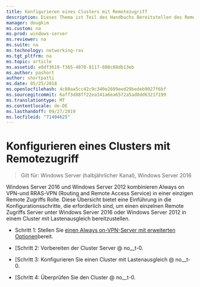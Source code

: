```yaml
---
title: Konfigurieren eines Clusters mit Remotezugriff
description: Dieses Thema ist Teil des Handbuchs Bereitstellen des Remote Zugriffs in einem Cluster unter Windows Server 2016.
manager: dougkim
ms.custom: na
ms.prod: windows-server
ms.reviewer: na
ms.suite: na
ms.technology: networking-ras
ms.tgt_pltfrm: na
ms.topic: article
ms.assetid: e8df3619-f365-4070-8117-888c88db13eb
ms.author: pashort
author: shortpatti
ms.date: 05/25/2018
ms.openlocfilehash: 4c80aa5cc42c9c340e2699eed29bedeb9027f6bf
ms.sourcegitcommit: 6aff3d88ff22ea141a6ea6572a5ad8dd6321f199
ms.translationtype: MT
ms.contentlocale: de-DE
ms.lasthandoff: 09/27/2019
ms.locfileid: "71404625"
---
```

# <a name="configure-a-remote-access-cluster"></a>Konfigurieren eines Clusters mit Remotezugriff

>Gilt für: Windows Server (halbjährlicher Kanal), Windows Server 2016

 Windows Server 2016 und Windows Server 2012 kombinieren Always on VPN-und RRAS-VPN (Routing and Remote Access Service) in einer einzigen Remote Zugriffs Rolle. Diese Übersicht bietet eine Einführung in die Konfigurationsschritte, die erforderlich sind, um einen einzelnen Remote Zugriffs Server unter Windows Server 2016 oder Windows Server 2012 in einem Cluster mit Lastenausgleich bereitzustellen.
  
-  Schritt 1: Stellen Sie [einen Always on-VPN-Server mit erweiterten Optionen](../../../vpn/always-on-vpn/deploy/always-on-vpn-adv-options.md)bereit.
  
-   [Schritt 2: Vorbereiten der Cluster Server @ no__t-0.  
  
-   [Schritt 3: Konfigurieren Sie einen Cluster mit Lastenausgleich @ no__t-0.  
  
-   [Schritt 4: Überprüfen Sie den Cluster @ no__t-0.  
  


